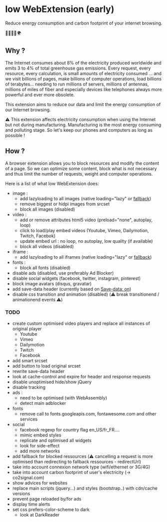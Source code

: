 # low WebExtension (early)

Reduce energy consumption and carbon footprint of your internet browsing.

:green_heart::herb::deciduous_tree::evergreen_tree::earth_africa:


## Why ?

The Internet consumes about 8% of the electricity produced worldwide and emits 3 to 4% of total greenhouse gas emissions. Every request, every resource, every calculation, is small amounts of electricity consumed ... and we visit billions of pages, make billions of computer operations, load billions of terabytes... needing to run millions of servers, millions of antennas, millions of miles of fiber and especially devices like telephones always more powerful and ever more obsolete.

This extension aims to reduce our data and limit the energy consumption of our Internet browsing.

:warning: This extension affects electricity consumption when using the Internet but not during manufacturing. Manufacturing is the most energy consuming and polluting stage. So let's keep our phones and computers as long as possible !



## How ?

A browser extension allows you to block resources and modify the content of a page. So we can optimize some content, block what is not necessary and thus limit the number of requests, weight and computer operations.

Here is a list of what low WebExtension does:
- image : 
    + add lazyloading to all images (native loading="lazy" or [fallback](https://github.com/verlok/lazyload))
    + remove biggest or hidpi images from srcset
    + block all images (disabled)
- video :
    + add or remove attributes html5 video (preload="none", autoplay, loop)
    + click to load/play embed videos (Youtube, Vimeo, Dailymotion, Twitch, Facebok)
    + update embed url : no loop, no autoplay, low quality (if available)
    + block all videos (disabled)
- iframe :
    + add lazyloading to all iframes (native loading="lazy" or [fallback](https://github.com/verlok/lazyload))
- fonts : 
    + block all fonts (disabled)
- disable ads (disabled, use preferably Ad Blocker)
- disable social widgets (facebook, twitter, instagram, pinterest)
- block image avatars (disqus, gravatar)
- add save-data header (currently based on [Save-data: on](https://chrome.google.com/webstore/detail/save-data-on/nholpkfnmjbinlhcfihkhiehdaohlibg))
- disable css transition and animation (disabled) (:warning: break transitionend / animationend events :warning:)




### TODO
- create custom optimised video players and replace all instances of original player
    + Youtube
    + Vimeo
    + Dailymotion
    + Twitch
    + Facebook
- add smart srcset 
- add button to load original srcset
- rewrite save-data header
- look at cache-control and expire for header and response requests
- disable unoptimised hide/show jQuery
- disable tracking
- ads :
    + need to be optimised (with WebAssembly)
    + detect main adblocker
- fonts
    + remove call to fonts.googleapis.com, fontawesome.com and other services
- social
    + facebook regexp for country flag en_US/fr_FR....
    + mimic embed styles
    + replicate and optimised all widgets
    + look for side-effect
    + add more networks
- add fallback for blocked ressources (:warning: cancelling a request is more optimised than redirecting to fallback ressources - redirectUrl)
- take into account connexion network type (wifi/ethernet or 3G/4G)
- take into account carbon footprint of user's electricity (-> co2signal.com)
- show advices for websites
- replace main scripts (jquery...) and styles (bootstrap..) with cdn/cache versions
- prevent page reloaded by/for ads
- display time alerts
- set css prefers-color-scheme to dark
    + look at DarkReader